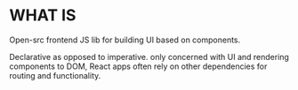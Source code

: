 # WHAT IS

Open-src frontend JS lib for building UI based on components.

Declarative as opposed to imperative. only concerned with UI and rendering components to DOM, React apps often rely on other dependencies for routing and functionality.
